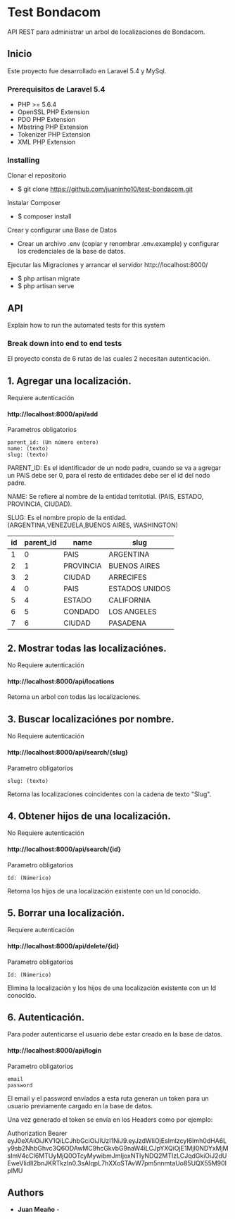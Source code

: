 # Test Bondacom

API REST para administrar un arbol de localizaciones de Bondacom.

## Inicio

Este proyecto fue desarrollado en Laravel 5.4 y MySql.

### Prerequisitos de Laravel 5.4


- PHP >= 5.6.4
- OpenSSL PHP Extension
- PDO PHP Extension
- Mbstring PHP Extension
- Tokenizer PHP Extension
- XML PHP Extension


### Installing

Clonar el repositorio

- $ git clone https://github.com/juaninho10/test-bondacom.git

Instalar Composer

- $ composer install

Crear y configurar una Base de Datos

- Crear un archivo .env (copiar y renombrar .env.example) y configurar los credenciales de la base de datos.

Ejecutar las Migraciones y arrancar el servidor http://localhost:8000/

- $ php artisan migrate
- $ php artisan serve


## API

Explain how to run the automated tests for this system

### Break down into end to end tests

El proyecto consta de 6 rutas de las cuales 2 necesitan autenticación.

## 1. Agregar una localización.

Requiere autenticación

#### http://localhost:8000/api/add

Parametros obligatorios

```
parent_id: (Un número entero)
name: (texto)
slug: (texto)

```
PARENT_ID: Es el identificador de un nodo padre, cuando se va a agregar un PAIS debe ser 0, para el resto de entidades debe ser el id del nodo padre.

NAME: Se refiere al nombre de la entidad territotial. (PAIS, ESTADO, PROVINCIA, CIUDAD).

SLUG: Es el nombre propio de la entidad. (ARGENTINA,VENEZUELA,BUENOS AIRES, WASHINGTON)

| id  | parent_id  | name  | slug  |
| ------------ | ------------ | ------------ | ------------ |
| 1  | 0  | PAIS  | ARGENTINA  |
| 2 | 1  | PROVINCIA  | BUENOS AIRES  |
| 3  | 2  | CIUDAD  | ARRECIFES  |
| 4  | 0  | PAIS  | ESTADOS UNIDOS  |
| 5  | 4  | ESTADO  | CALIFORNIA  |
| 6  | 5  | CONDADO  | LOS ANGELES  |
|  7 | 6  | CIUDAD  | PASADENA  |



## 2. Mostrar todas las localizaciónes.

No Requiere autenticación

#### http://localhost:8000/api/locations

Retorna un arbol con todas las localizaciones.

## 3. Buscar localizaciónes por nombre.

No Requiere autenticación

#### http://localhost:8000/api/search/{slug}

Parametro obligatorios

```
slug: (texto)

```
Retorna las localizaciones coincidentes con la cadena de texto "Slug".

## 4. Obtener hijos de una localización.

No Requiere autenticación

#### http://localhost:8000/api/search/{id}

Parametro obligatorios

```
Id: (Númerico)
```
Retorna los hijos de una localización existente con un Id conocido.

## 5. Borrar una localización.

Requiere autenticación

#### http://localhost:8000/api/delete/{id}

Parametro obligatorios

```
Id: (Númerico)

```
Elimina la localización y los hijos de una localización existente con un Id conocido.

## 6. Autenticación.

Para poder autenticarse el usuario debe estar creado en la base de datos.

#### http://localhost:8000/api/login

Parametro obligatorios

```
email
password
```
El email y el password envíados a esta ruta generan un token para un usuario previamente cargado en la base de datos.

Una vez generado el token se envía en los Headers como por ejemplo:

Authorization Bearer eyJ0eXAiOiJKV1QiLCJhbGciOiJIUzI1NiJ9.eyJzdWIiOjEsImlzcyI6Imh0dHA6Ly9sb2NhbGhvc3Q6ODAwMC9hcGkvbG9naW4iLCJpYXQiOjE1MjI0NDYxMjMsImV4cCI6MTUyMjQ0OTcyMywibmJmIjoxNTIyNDQ2MTIzLCJqdGkiOiJ2dUEweVlidll2bnJKRTkzIn0.3sAIqpL7hXXoSTAvW7pm5nnmtaUo85UQX55M90lplMU



## Authors

* **Juan Meaño** - 
